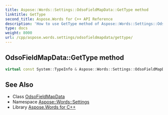 ```yaml
---
title: Aspose::Words::Settings::OdsoFieldMapData::GetType method
linktitle: GetType
second_title: Aspose.Words for C++ API Reference
description: 'How to use GetType method of Aspose::Words::Settings::OdsoFieldMapData class in C++.'
type: docs
weight: 8000
url: /cpp/aspose.words.settings/odsofieldmapdata/gettype/
---
```

## OdsoFieldMapData::GetType method




```cpp
virtual const System::TypeInfo & Aspose::Words::Settings::OdsoFieldMapData::GetType() const override
```

## See Also

* Class [OdsoFieldMapData](../)
* Namespace [Aspose::Words::Settings](../../)
* Library [Aspose.Words for C++](../../../)
